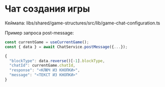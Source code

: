 # Чат создания игры

Кеймапа: libs/shared/game-structures/src/lib/game-chat-configuration.ts

Пример запроса post-message:

```ts
const currentGame = useCurrentGame();
const { data } = await ChatService.postMessage({...});

{
  "blockType": data.reverse()[-1].blockType,
  "chatId": currentGame.chatId,
  "response": "<КЛЮЧ ИЗ КНОПКИ>",
  "message": "<ТЕКСТ ИЗ КНОПКИ>"
}
```

